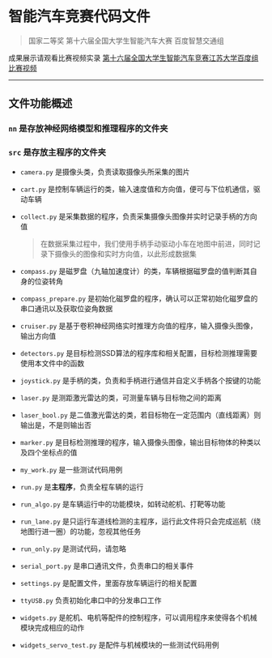 # 智能汽车竞赛代码文件

> 国家二等奖 第十六届全国大学生智能汽车大赛 百度智慧交通组

成果展示请观看比赛视频实录 [第十六届全国大学生智能汽车竞赛江苏大学百度组比赛视频](https://www.bilibili.com/video/BV17G411E7mp/)

---

## 文件功能概述

### `nn` 是存放**神经网络模型和推理程序**的文件夹

### `src` 是存放**主程序**的文件夹

- `camera.py` 是摄像头类，负责读取摄像头所采集的图片
- `cart.py` 是控制车辆运行的类，输入速度值和方向值，便可与下位机通信，驱动车辆
- `collect.py` 是采集数据的程序，负责采集摄像头图像并实时记录手柄的方向值

  > 在数据采集过程中，我们使用手柄手动驱动小车在地图中前进，同时记录下摄像头的图像和实时方向值，以此形成数据集

- `compass.py` 是磁罗盘（九轴加速度计）的类，车辆根据磁罗盘的值判断其自身的位姿转角
- `compass_prepare.py` 是初始化磁罗盘的程序，确认可以正常初始化磁罗盘的串口通讯以及获取位姿角数据
- `cruiser.py` 是基于卷积神经网络实时推理方向值的程序，输入摄像头图像，输出方向值
- `detectors.py` 是目标检测SSD算法的程序库和相关配置，目标检测推理需要使用本文件中的函数
- `joystick.py` 是手柄的类，负责和手柄进行通信并自定义手柄各个按键的功能
- `laser.py` 是测距激光雷达的类，可测量车辆与目标物之间的距离
- `laser_bool.py` 是二值激光雷达的类，若目标物在一定范围内（直线距离）则输出是，不是则输出否
- `marker.py` 是目标检测推理的程序，输入摄像头图像，输出目标物体的种类以及四个坐标点的值
- `my_work.py` 是一些测试代码用例
- `run.py` 是**主程序**，负责全程车辆的运行
- `run_algo.py` 是车辆运行中的功能模块，如转动舵机、打靶等功能
- `run_lane.py` 是只运行车道线检测的主程序，运行此文件将只会完成巡航（绕地图行进一圈）的功能，忽视其他任务
- `run_only.py` 是测试代码，请忽略
- `serial_port.py` 是串口通讯文件，负责串口的相关事件
- `settings.py` 是配置文件，里面存放车辆运行的相关配置
- `ttyUSB.py` 负责初始化串口中的分发串口工作
- `widgets.py` 是舵机、电机等配件的控制程序，可以调用程序来使得各个机械模块完成相应的动作
- `widgets_servo_test.py` 是配件与机械模块的一些测试代码用例
